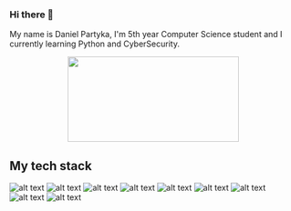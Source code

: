 ### Hi there 👋
My name is Daniel Partyka, I'm 5th year Computer Science student and I currently learning Python and CyberSecurity.

<p align="center">
  <img width="300" height="150" src="https://i.giphy.com/media/coxQHKASG60HrHtvkt/giphy.webp">
</p>

## My tech stack
![alt text](https://img.shields.io/badge/Python-FFD43B?style=for-the-badge&logo=python&logoColor=blue)
![alt text](https://img.shields.io/badge/Django-092E20?style=for-the-badge&logo=django&logoColor=green)
![alt text](https://img.shields.io/badge/Flask-000000?style=for-the-badge&logo=flask&logoColor=white)
![alt text](https://img.shields.io/badge/Spring_Boot-F2F4F9?style=for-the-badge&logo=spring-boot)
![alt text](https://img.shields.io/badge/HTML5-E34F26?style=for-the-badge&logo=html5&logoColor=white)
![alt text](https://img.shields.io/badge/CSS3-1572B6?style=for-the-badge&logo=css3&logoColor=white)
![alt text](https://img.shields.io/badge/JavaScript-323330?style=for-the-badge&logo=javascript&logoColor=F7DF1E)
![alt text](https://img.shields.io/badge/GIT-E44C30?style=for-the-badge&logo=git&logoColor=white)
![alt text](https://img.shields.io/badge/Docker-2CA5E0?style=for-the-badge&logo=docker&logoColor=white)

